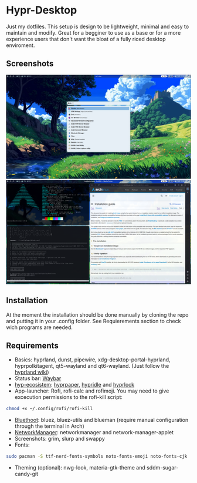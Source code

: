 # Hypr-Desktop

Just my dotfiles. This setup is design to be lightweight, minimal and easy to maintain and modify. Great for a begginer to use as a base or for a more experience users that don't want the bloat of a fully riced desktop enviroment.

## Screenshots
![Example1](repo_screenshots/example1.png)
![Example2](repo_screenshots/example2.png)

## Installation
At the moment the installation should be done manually by cloning the repo and putting it in your .config folder. See Requierements section to check wich programs are needed.

## Requirements
- Basics: hyprland, dunst, pipewire, xdg-desktop-portal-hyprland, hyprpolkitagent, qt5-wayland and qt6-wayland. (Just follow the [hyprland wiki](https://wiki.hypr.land/Useful-Utilities/Must-have/))
- Status bar: [Waybar](https://github.com/Alexays/Waybar/wiki/Module:-Hyprland)
- [hyp-ecosistem](https://wiki.hypr.land/Hypr-Ecosystem/): [hyprpaper](https://wiki.hypr.land/Hypr-Ecosystem/hyprpaper/), [hypridle](https://wiki.hypr.land/Hypr-Ecosystem/hypridle/) and [hyprlock](https://wiki.hypr.land/Hypr-Ecosystem/hyprlock/)
- App-launcher: Rofi, rofi-calc and rofimoji.
You may need to give excecution permissions to the rofi-kill script:
```bash
chmod +x ~/.config/rofi/rofi-kill
```
- [Bluethoot](https://wiki.archlinux.org/title/Bluetooth): bluez, bluez-utils and blueman (require manual configuration through the terminal in Arch)
- [NetworkManager](https://wiki.archlinux.org/title/NetworkManager): networkmanager and network-manager-applet
- Screenshots: grim, slurp and swappy
- Fonts:
```bash 
sudo pacman -S ttf-nerd-fonts-symbols noto-fonts-emoji noto-fonts-cjk 
```
- Theming (optional): nwg-look, materia-gtk-theme and sddm-sugar-candy-git

